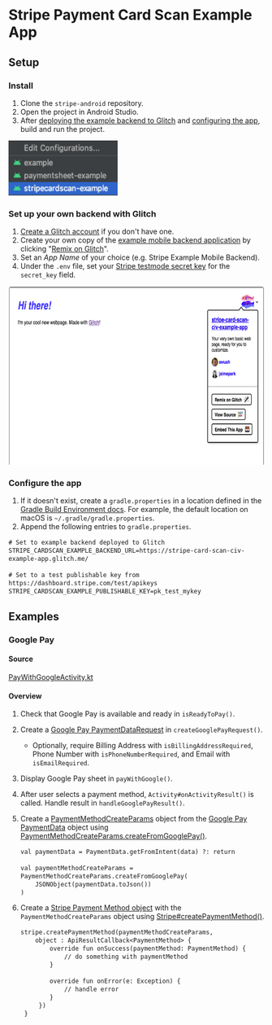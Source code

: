 # Stripe Payment Card Scan Example App

## Setup

### Install
1. Clone the `stripe-android` repository.
2. Open the project in Android Studio.
3. After [deploying the example backend to Glitch](#set-up-your-own-backend-with-glitch) and [configuring the app](#configure-the-app), build and run the project.

<img width="215" height="108" src="https://raw.githubusercontent.com/stripe/stripe-android/master/stripecardscan-example/images/run_project.png" />

### Set up your own backend with Glitch
1. [Create a Glitch account](https://glitch.com/signup/) if you don't have one.
2. Create your own copy of the [example mobile backend application](https://stripe-card-scan-civ-example-app.glitch.me/)
   by clicking "[Remix on Glitch](https://glitch.com/edit?utm_source=button&utm_medium=button&utm_campaign=glitchButton&utm_content=stripe-card-scan-civ-example-app/#!/remix/stripe-card-scan-civ-example-app)".
3. Set an _App Name_ of your choice (e.g. Stripe Example Mobile Backend).
4. Under the `.env` file, set your [Stripe testmode secret key](https://dashboard.stripe.com/test/apikeys)
   for the `secret_key` field.

<img width="700" height="351" src="https://raw.githubusercontent.com/stripe/stripe-android/master/stripecardscan-example/images/glitch_remix_project.png" />

### Configure the app
1. If it doesn't exist, create a `gradle.properties` in a location defined in the
   [Gradle Build Environment docs](https://docs.gradle.org/current/userguide/build_environment.html#sec:gradle_configuration_properties).
   For example, the default location on macOS is `~/.gradle/gradle.properties`.
2. Append the following entries to `gradle.properties`.

```
# Set to example backend deployed to Glitch
STRIPE_CARDSCAN_EXAMPLE_BACKEND_URL=https://stripe-card-scan-civ-example-app.glitch.me/

# Set to a test publishable key from https://dashboard.stripe.com/test/apikeys
STRIPE_CARDSCAN_EXAMPLE_PUBLISHABLE_KEY=pk_test_mykey
```

## Examples

### Google Pay

#### Source
[PayWithGoogleActivity.kt](https://github.com/stripe/stripe-android/blob/master/example/src/main/java/com/stripe/example/activity/PayWithGoogleActivity.kt)

#### Overview
1. Check that Google Pay is available and ready in `isReadyToPay()`.
2. Create a [Google Pay PaymentDataRequest](https://developers.google.com/android/reference/com/google/android/gms/wallet/PaymentDataRequest)
   in `createGooglePayRequest()`.
    - Optionally, require Billing Address with `isBillingAddressRequired`,
      Phone Number with `isPhoneNumberRequired`,
      and Email with `isEmailRequired`.
3. Display Google Pay sheet in `payWithGoogle()`.
4. After user selects a payment method, `Activity#onActivityResult()` is called.
   Handle result in `handleGooglePayResult()`.
5. Create a [PaymentMethodCreateParams](https://stripe.dev/stripe-android/stripe/com.stripe.android.model/-payment-method-create-params/index.html)
   object from the [Google Pay PaymentData](https://developers.google.com/android/reference/com/google/android/gms/wallet/PaymentData) object using
   [PaymentMethodCreateParams.createFromGooglePay()](https://stripe.dev/stripe-android/stripe/com.stripe.android.model/-payment-method-create-params/-companion/create-from-google-pay.html).

   ```
   val paymentData = PaymentData.getFromIntent(data) ?: return

   val paymentMethodCreateParams = PaymentMethodCreateParams.createFromGooglePay(
       JSONObject(paymentData.toJson())
   )
   ```

6. Create a [Stripe Payment Method object](https://stripe.com/docs/payments/payment-methods)
   with the `PaymentMethodCreateParams` object using
   [Stripe#createPaymentMethod()](https://stripe.dev/stripe-android/stripe/com.stripe.android/-stripe/create-payment-method.html).

   ```
   stripe.createPaymentMethod(paymentMethodCreateParams,
       object : ApiResultCallback<PaymentMethod> {
           override fun onSuccess(paymentMethod: PaymentMethod) {
               // do something with paymentMethod
           }

           override fun onError(e: Exception) {
               // handle error
           }
        })
    }
    ```
